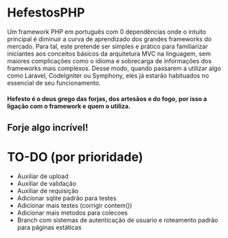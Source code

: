 # HefestosPHP
Um framework PHP em português com 0 dependências onde o intuito principal é diminuir a curva de aprendizado dos grandes frameworks do mercado. Para tal, este pretende ser simples e prático para familiarizar iniciantes aos conceitos básicos da arquitetura MVC na linguagem, sem maiores complicações como o idioma e sobrecarga de informações dos frameworks mais complexos. Desse modo, quando passarem a utilizar algo como Laravel, CodeIgniter ou Symphony, eles já estarão habituados no essencial de seu funcionamento.

#### Hefesto é o deus grego das forjas, dos artesãos e do fogo, por isso a ligação com o framework e quem o utiliza.

## Forje algo incrível!

# TO-DO (por prioridade)
   - Auxiliar de upload
   - Auxiliar de validação
   - Auxiliar de requisição
   - Adicionar sqlite padrão para testes
   - Adicionar mais testes (corrigir contem())
   - Adicionar mais metodos para colecoes
   - Branch com sistemas de autenticação de usuario e roteamento padrão para páginas estáticas
